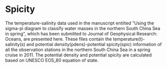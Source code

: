 # Spicity

The temperature-salinity data used in the manuscript entilted "Using the sigma-pi diagram to classify
water masses in the northern South China Sea in spring", which has been submitted to Journal of Geophysical Research: Oceans, are presented here.  These files contain the temperature(t)-salinity(s) and potential density(pdens)-potential spicity(spic) information of all the observation stations in the northern South China Sea in a spring cruise in 2011. The potential density and potential spicity are calculated based on UNESCO EOS_80 equation of state.
